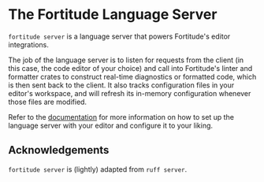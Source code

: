 # The Fortitude Language Server

`fortitude server` is a language server that powers Fortitude's editor integrations.

The job of the language server is to listen for requests from the client (in this case, the code editor of your choice)
and call into Fortitude's linter and formatter crates to construct real-time diagnostics or formatted code, which is then
sent back to the client. It also tracks configuration files in your editor's workspace, and will refresh its in-memory
configuration whenever those files are modified.

Refer to the [documentation](https://fortitude.readthedocs.io/en/stable/editors/) for more information on
how to set up the language server with your editor and configure it to your liking.

## Acknowledgements

`fortitude server` is (lightly) adapted from `ruff server`.

